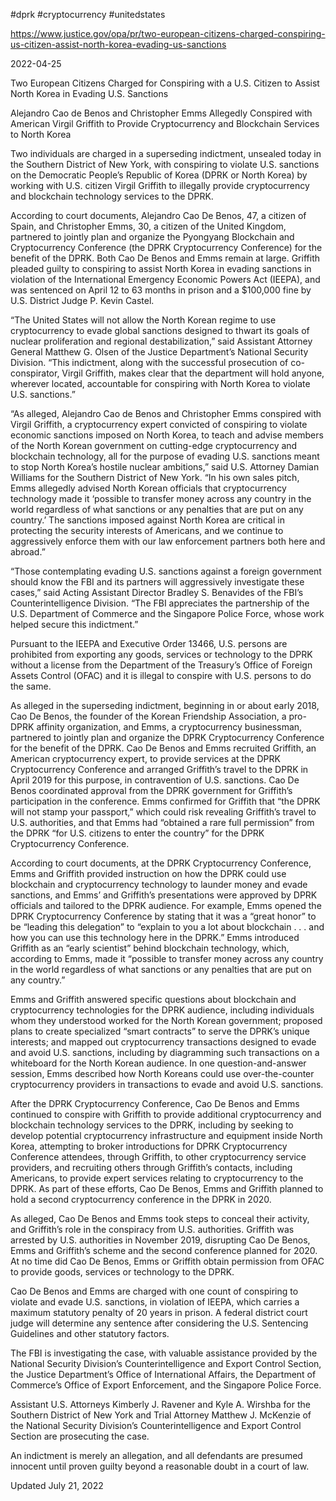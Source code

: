 #dprk 
#cryptocurrency 
#unitedstates 

https://www.justice.gov/opa/pr/two-european-citizens-charged-conspiring-us-citizen-assist-north-korea-evading-us-sanctions

2022-04-25

Two European Citizens Charged for Conspiring with a U.S. Citizen to Assist North Korea in Evading U.S. Sanctions

Alejandro Cao de Benos and Christopher Emms Allegedly Conspired with American Virgil Griffith to Provide Cryptocurrency and Blockchain Services to North Korea

Two individuals are charged in a superseding indictment, unsealed today in the Southern District of New York, with conspiring to violate U.S. sanctions on the Democratic People’s Republic of Korea (DPRK or North Korea) by working with U.S. citizen Virgil Griffith to illegally provide cryptocurrency and blockchain technology services to the DPRK.

According to court documents, Alejandro Cao De Benos, 47, a citizen of Spain, and Christopher Emms, 30, a citizen of the United Kingdom, partnered to jointly plan and organize the Pyongyang Blockchain and Cryptocurrency Conference (the DPRK Cryptocurrency Conference) for the benefit of the DPRK. Both Cao De Benos and Emms remain at large. Griffith pleaded guilty to conspiring to assist North Korea in evading sanctions in violation of the International Emergency Economic Powers Act (IEEPA), and was sentenced on April 12 to 63 months in prison and a $100,000 fine by U.S. District Judge P. Kevin Castel.

“The United States will not allow the North Korean regime to use cryptocurrency to evade global sanctions designed to thwart its goals of nuclear proliferation and regional destabilization,” said Assistant Attorney General Matthew G. Olsen of the Justice Department’s National Security Division. “This indictment, along with the successful prosecution of co-conspirator, Virgil Griffith, makes clear that the department will hold anyone, wherever located, accountable for conspiring with North Korea to violate U.S. sanctions.”

“As alleged, Alejandro Cao de Benos and Christopher Emms conspired with Virgil Griffith, a cryptocurrency expert convicted of conspiring to violate economic sanctions imposed on North Korea, to teach and advise members of the North Korean government on cutting-edge cryptocurrency and blockchain technology, all for the purpose of evading U.S. sanctions meant to stop North Korea’s hostile nuclear ambitions,” said U.S. Attorney Damian Williams for the Southern District of New York. “In his own sales pitch, Emms allegedly advised North Korean officials that cryptocurrency technology made it ‘possible to transfer money across any country in the world regardless of what sanctions or any penalties that are put on any country.’ The sanctions imposed against North Korea are critical in protecting the security interests of Americans, and we continue to aggressively enforce them with our law enforcement partners both here and abroad.”

“Those contemplating evading U.S. sanctions against a foreign government should know the FBI and its partners will aggressively investigate these cases,” said Acting Assistant Director Bradley S. Benavides of the FBI’s Counterintelligence Division. “The FBI appreciates the partnership of the U.S. Department of Commerce and the Singapore Police Force, whose work helped secure this indictment.”

Pursuant to the IEEPA and Executive Order 13466, U.S. persons are prohibited from exporting any goods, services or technology to the DPRK without a license from the Department of the Treasury’s Office of Foreign Assets Control (OFAC) and it is illegal to conspire with U.S. persons to do the same.

As alleged in the superseding indictment, beginning in or about early 2018, Cao De Benos, the founder of the Korean Friendship Association, a pro-DPRK affinity organization, and Emms, a cryptocurrency businessman, partnered to jointly plan and organize the DPRK Cryptocurrency Conference for the benefit of the DPRK. Cao De Benos and Emms recruited Griffith, an American cryptocurrency expert, to provide services at the DPRK Cryptocurrency Conference and arranged Griffith’s travel to the DPRK in April 2019 for this purpose, in contravention of U.S. sanctions. Cao De Benos coordinated approval from the DPRK government for Griffith’s participation in the conference. Emms confirmed for Griffith that “the DPRK will not stamp your passport,” which could risk revealing Griffith’s travel to U.S. authorities, and that Emms had “obtained a rare full permission” from the DPRK “for U.S. citizens to enter the country” for the DPRK Cryptocurrency Conference. 

According to court documents, at the DPRK Cryptocurrency Conference, Emms and Griffith provided instruction on how the DPRK could use blockchain and cryptocurrency technology to launder money and evade sanctions, and Emms’ and Griffith’s presentations were approved by DPRK officials and tailored to the DPRK audience. For example, Emms opened the DPRK Cryptocurrency Conference by stating that it was a “great honor” to be “leading this delegation” to “explain to you a lot about blockchain . . . and how you can use this technology here in the DPRK.” Emms introduced Griffith as an “early scientist” behind blockchain technology, which, according to Emms, made it “possible to transfer money across any country in the world regardless of what sanctions or any penalties that are put on any country.”

Emms and Griffith answered specific questions about blockchain and cryptocurrency technologies for the DPRK audience, including individuals whom they understood worked for the North Korean government; proposed plans to create specialized “smart contracts” to serve the DPRK’s unique interests; and mapped out cryptocurrency transactions designed to evade and avoid U.S. sanctions, including by diagramming such transactions on a whiteboard for the North Korean audience. In one question-and-answer session, Emms described how North Koreans could use over-the-counter cryptocurrency providers in transactions to evade and avoid U.S. sanctions.

After the DPRK Cryptocurrency Conference, Cao De Benos and Emms continued to conspire with Griffith to provide additional cryptocurrency and blockchain technology services to the DPRK, including by seeking to develop potential cryptocurrency infrastructure and equipment inside North Korea, attempting to broker introductions for DPRK Cryptocurrency Conference attendees, through Griffith, to other cryptocurrency service providers, and recruiting others through Griffith’s contacts, including Americans, to provide expert services relating to cryptocurrency to the DPRK. As part of these efforts, Cao De Benos, Emms and Griffith planned to hold a second cryptocurrency conference in the DPRK in 2020.

As alleged, Cao De Benos and Emms took steps to conceal their activity, and Griffith’s role in the conspiracy from U.S. authorities. Griffith was arrested by U.S. authorities in November 2019, disrupting Cao De Benos, Emms and Griffith’s scheme and the second conference planned for 2020. At no time did Cao De Benos, Emms or Griffith obtain permission from OFAC to provide goods, services or technology to the DPRK.

Cao De Benos and Emms are charged with one count of conspiring to violate and evade U.S. sanctions, in violation of IEEPA, which carries a maximum statutory penalty of 20 years in prison. A federal district court judge will determine any sentence after considering the U.S. Sentencing Guidelines and other statutory factors.

The FBI is investigating the case, with valuable assistance provided by the National Security Division’s Counterintelligence and Export Control Section, the Justice Department’s Office of International Affairs, the Department of Commerce’s Office of Export Enforcement, and the Singapore Police Force.

Assistant U.S. Attorneys Kimberly J. Ravener and Kyle A. Wirshba for the Southern District of New York and Trial Attorney Matthew J. McKenzie of the National Security Division’s Counterintelligence and Export Control Section are prosecuting the case.

An indictment is merely an allegation, and all defendants are presumed innocent until proven guilty beyond a reasonable doubt in a court of law.

Updated July 21, 2022